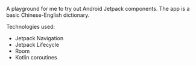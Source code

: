 A playground for me to try out Android Jetpack components. The app is a basic Chinese-English dictionary.

Technologies used:
- Jetpack Navigation
- Jetpack Lifecycle
- Room
- Kotlin coroutines


